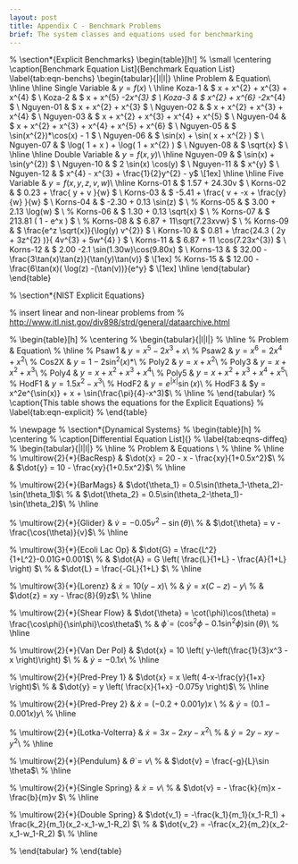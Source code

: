 ```yaml
---
layout: post
title: Appendix C - Benchmark Problems
brief: The system classes and equations used for benchmarking
---
```


<google-chart
    type='scatter'
    options='{"legend": "none"}'
    data='[["A", "B"],
           [20, 45],
           [31, 66],
           [50, 80],
           [77, 50],
           [68, 15]]'>
</google-chart>


<google-chart
	type='line'
	options='{"title": "Days in a month"}'
	cols='[{"label": "Month", "type": "string"},{"label": "Days", "type": "number"}]'
	rows='[["Jan", 31],["Feb", 28],["Mar", 31],["Apr", 30],["May", 31],["Jun", 30]]'>
</google-chart>


<google-chart
	type='pie'
	options='{"title": "Distribution of days in 2001H1"}'
	cols='[{"label": "Month", "type": "string"},{"label": "Days", "type": "number"}]'
	rows='[["Jan", 31],["Feb", 28],["Mar", 31],["Apr", 30],["May", 31],["Jun", 30]]'>
</google-chart>



% \section*{Explicit Benchmarks}
\begin{table}[h!]
% \small
\centering
\caption[Benchmark Equation List]{Benchmark Equation List}
\label{tab:eqn-benchs}
\begin{tabular}{|l|l|}
\hline
Problem & Equation\\
\hline
\hline
Single Variable & $y=f(x)$ \\
\hline
Koza-1	    &	 $  x + x^{2} + x^{3} + x^{4} $ \\
Koza-2  	&	 $  x + x^{5} -2*x^{3} $ \\
Koza-3  	&	 $  x^{2} + x^{6} -2*x^{4} $ \\
Nguyen-01  	&	 $  x + x^{2} + x^{3}  $ \\
Nguyen-02   &	 $  x + x^{2} + x^{3} + x^{4}  $ \\
Nguyen-03  	&	 $  x + x^{2} + x^{3} + x^{4} + x^{5}  $ \\
Nguyen-04  	&	 $  x + x^{2} + x^{3} + x^{4} + x^{5} + x^{6}  $ \\
Nguyen-05  	&	 $  \sin(x^{2})*\cos(x) - 1 $ \\
Nguyen-06  	&	 $  \sin(x) + \sin( x + x^{2} )  $ \\
Nguyen-07  	&	 $  \log( 1 + x ) + \log( 1 + x^{2} ) $ \\
Nguyen-08  	&	 $ \sqrt{x} $ \\
\hline 
\hline 
Double Variable & $y=f(x,y)$\\
\hline
Nguyen-09  	&	 $ \sin(x) + \sin(y^{2}) $ \\
Nguyen-10  	&	 $ 2 \sin(x) \cos(y) $ \\
Nguyen-11  	&	 $ x^{y} $ \\
Nguyen-12  	&	 $ x^{4} - x^{3} + \frac{1}{2}y^{2} - y$ \\[1ex]
\hline
\hline
Five Variable & $y=f(x,y,z,v,w)$\\
\hline
Korns-01  	&	 $  1.57 + 24.30v $ \\
Korns-02  	&	 $  0.23 + \frac{ y + v }{w} $ \\
Korns-03  	&	 $  -5.41 + \frac{ v + -x + \frac{y}{w} }{w} $ \\
Korns-04  	&	 $  -2.30 + 0.13 \sin(z) $ \\
% Korns-05  	&	 $  3.00 + 2.13 \log(w) $ \\
% Korns-06  	&	 $  1.30 + 0.13 \sqrt{x} $ \\
% Korns-07  	&	 $ 213.81 ( 1 - e^x ) $ \\
% Korns-08  	&	 $ 6.87 + 11\sqrt{7.23xvw} $ \\
% Korns-09  	&	 $ \frac{e^z \sqrt{x}}{\log(y) v^{2}} $ \\
Korns-10  	&	 $ 0.81 + \frac{24.3 ( 2y + 3z^{2} )}{ 4v^{3} + 5w^{4} } $ \\
Korns-11  	&	 $ 6.87 + 11 \cos(7.23x^{3}) $ \\
Korns-12  	&	 $ 2.00 -2.1 \sin(1.30w)\cos(9.80x) $ \\
Korns-13  	&	 $ 32.00 - \frac{3\tan(x)\tan(z)}{\tan(y)\tan(v)} $ \\[1ex]
% Korns-15  	&	 $ 12.00 - \frac{6\tan(x)( \log(z) -(\tan(v))}{e^y} $ \\[1ex]
\hline
\end{tabular}
\end{table}



% \section*{NIST Explicit Equations}

% insert linear and non-linear problems from 
% http://www.itl.nist.gov/div898/strd/general/dataarchive.html





% \begin{table}[h]
% \centering
% \begin{tabular}{|l|l|}
% \hline
% Problem & Equation\\
% \hline
% Psaw1 & $y = x^5 - 2x^3 + x$\\
% Psaw2 & $y = x^6 = 2x^4 + x^2$\\
% Cos2X & $y = 1 - 2\sin^2(x)$*\\
% Poly2 & $y = x + x^2$\\
% Poly3 & $y = x + x^2 + x^3$\\
% Poly4 & $y = x + x^2 + x^3 + x^4$\\
% Poly5 & $y = x + x^2 + x^3 + x^4 + x^5$\\
% HodF1 & $y = 1.5x^2 - x^3$\\
% HodF2 & $y = e^{|x|}\sin(x)$\\
% HodF3 & $y = x^2e^{\sin(x)} + x + \sin(\frac{\pi}{4}-x^3)$\\
% \hline
% \end{tabular}
% \caption{This table shows the equations for the Explicit Equations}
% \label{tab:eqn-explicit}
% \end{table}


% \newpage
% \section*{Dynamical Systems}
% \begin{table}[h]
% \centering
% \caption[Differential Equation List]{}
% \label{tab:eqns-diffeq}
% \begin{tabular}{|l|l|}
% \hline
% Problem & Equations \\
% \hline
% \hline
% \multirow{2}{*}{BacResp} & $\dot{x} = 20 - x - \frac{xy}{1+0.5x^2}$\\
% & $\dot{y} = 10 - \frac{xy}{1+0.5x^2}$\\
% \hline

% \multirow{2}{*}{BarMags} & $\dot{\theta_1} = 0.5\sin(\theta_1-\theta_2)-\sin(\theta_1)$\\
% & $\dot{\theta_2} = 0.5\sin(\theta_2-\theta_1)-\sin(\theta_2)$\\
% \hline

% \multirow{2}{*}{Glider} & $\dot{v} = -0.05v^2 - \sin(\theta)$\\
% & $\dot{\theta} = v - \frac{\cos(\theta)}{v}$\\
% \hline

% \multirow{3}{*}{Ecoli Lac Op} & $\dot{G} = \frac{L^2}{1+L^2}-0.01G+0.001$\\
% & $\dot{A} = G \left( \frac{L}{1+L} - \frac{A}{1+L}  \right)  $\\
% & $\dot{L} = \frac{-GL}{1+L}  $\\
% \hline

% \multirow{3}{*}{Lorenz} & $\dot{x} = 10(y-x)$\\
% & $\dot{y} = x(C-z)-y$\\
% & $\dot{z} = xy - \frac{8}{9}z$\\
% \hline

% \multirow{2}{*}{Shear Flow} & $\dot{\theta} = \cot(\phi)\cos(\theta) = \frac{\cos\phi}{\sin\phi}\cos\theta$\\
% & $\dot{\phi} = (\cos^2\phi - 0.1\sin^2\phi)\sin(\theta)$\\
% \hline

% \multirow{2}{*}{Van Der Pol} & $\dot{x} = 10 \left( y-\left(\frac{1}{3}x^3 - x \right)\right) $\\
% & $\dot{y} = -0.1x$\\
% \hline

% \multirow{2}{*}{Pred-Prey 1} & $\dot{x} = x \left( 4-x-\frac{y}{1+x} \right)$\\
% & $\dot{y} = y \left( \frac{x}{1+x} -0.075y \right)$\\
% \hline

% \multirow{2}{*}{Pred-Prey 2} & $\dot{x} = (-0.2+0.001y)x$ \\
% & $\dot{y} = (0.1 - 0.001x)y$\\
% \hline

% \multirow{2}{*}{Lotka-Volterra} & $\dot{x} = 3x - 2xy - x^2$\\
% & $\dot{y} = 2y - xy - y^2$\\
% \hline

% \multirow{2}{*}{Pendulum} & $\dot{\theta} = v$\\
% & $\dot{v} = \frac{-g}{L}\sin \theta$\\
% \hline

% \multirow{2}{*}{Single Spring} & $\dot{x} = v$\\
% & $\dot{v} = - \frac{k}{m}x - \frac{b}{m}v $\\
% \hline

% \multirow{2}{*}{Double Spring} & $\dot{v_1} = -\frac{k_1}{m_1}(x_1-R_1) + \frac{k_2}{m_1}(x_2-x_1-w_1-R_2)  $\\
% & $\dot{v_2} = -\frac{x_2}{m_2}(x_2-x_1-w_1-R_2)   $\\
% \hline

% \end{tabular}
% \end{table}



